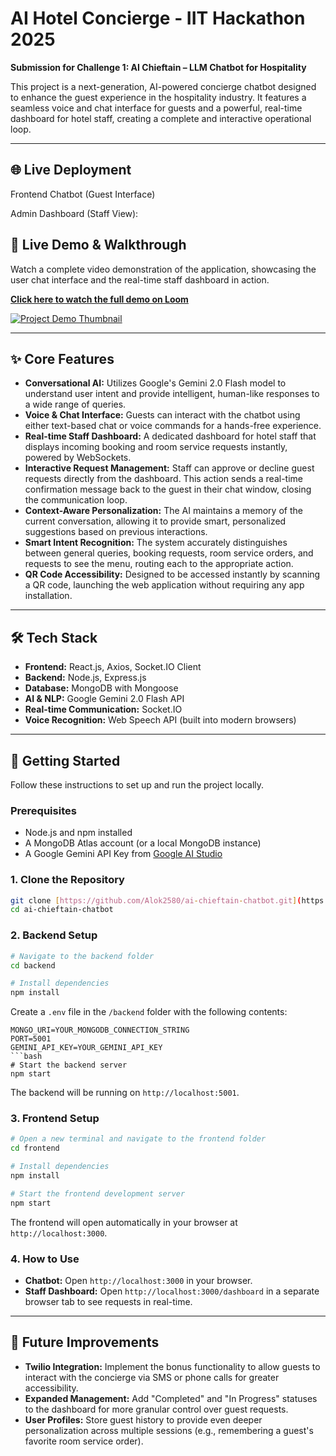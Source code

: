 # AI Hotel Concierge - IIT Hackathon 2025

**Submission for Challenge 1: AI Chieftain – LLM Chatbot for Hospitality**

This project is a next-generation, AI-powered concierge chatbot designed to enhance the guest experience in the hospitality industry. It features a seamless voice and chat interface for guests and a powerful, real-time dashboard for hotel staff, creating a complete and interactive operational loop.

---

## 🌐 Live Deployment
Frontend Chatbot (Guest Interface) [](https://info-chieftain.vercel.app)

Admin Dashboard (Staff View): [](https://info-chieftain.vercel.app/dashboard)


## 🎥 Live Demo & Walkthrough

Watch a complete video demonstration of the application, showcasing the user chat interface and the real-time staff dashboard in action.

**[Click here to watch the full demo on Loom](https://www.loom.com/share/841d9660906e4d549a54938f323ba204?sid=491d3b88-4877-4ede-b32b-172481caa29c)**

[![Project Demo Thumbnail](https://cdn.loom.com/sessions/thumbnails/841d9660906e4d549a54938f323ba204-with-play.gif)](https://www.loom.com/share/841d9660906e4d549a54938f323ba204?sid=491d3b88-4877-4ede-b32b-172481caa29c)

---

## ✨ Core Features

* **Conversational AI:** Utilizes Google's Gemini 2.0 Flash model to understand user intent and provide intelligent, human-like responses to a wide range of queries.
* **Voice & Chat Interface:** Guests can interact with the chatbot using either text-based chat or voice commands for a hands-free experience.
* **Real-time Staff Dashboard:** A dedicated dashboard for hotel staff that displays incoming booking and room service requests instantly, powered by WebSockets.
* **Interactive Request Management:** Staff can approve or decline guest requests directly from the dashboard. This action sends a real-time confirmation message back to the guest in their chat window, closing the communication loop.
* **Context-Aware Personalization:** The AI maintains a memory of the current conversation, allowing it to provide smart, personalized suggestions based on previous interactions.
* **Smart Intent Recognition:** The system accurately distinguishes between general queries, booking requests, room service orders, and requests to see the menu, routing each to the appropriate action.
* **QR Code Accessibility:** Designed to be accessed instantly by scanning a QR code, launching the web application without requiring any app installation.

---

## 🛠️ Tech Stack

* **Frontend:** React.js, Axios, Socket.IO Client
* **Backend:** Node.js, Express.js
* **Database:** MongoDB with Mongoose
* **AI & NLP:** Google Gemini 2.0 Flash API
* **Real-time Communication:** Socket.IO
* **Voice Recognition:** Web Speech API (built into modern browsers)

---

## 🚀 Getting Started

Follow these instructions to set up and run the project locally.

### Prerequisites

* Node.js and npm installed
* A MongoDB Atlas account (or a local MongoDB instance)
* A Google Gemini API Key from [Google AI Studio](https://aistudio.google.com/)

### 1. Clone the Repository

```bash
git clone [https://github.com/Alok2580/ai-chieftain-chatbot.git](https://github.com/Alok2580/ai-chieftain-chatbot.git)
cd ai-chieftain-chatbot
````

### 2\. Backend Setup

```bash
# Navigate to the backend folder
cd backend

# Install dependencies
npm install
```

Create a `.env` file in the `/backend` folder with the following contents:

````
MONGO_URI=YOUR_MONGODB_CONNECTION_STRING
PORT=5001
GEMINI_API_KEY=YOUR_GEMINI_API_KEY
```bash
# Start the backend server
npm start
````

The backend will be running on `http://localhost:5001`.

### 3\. Frontend Setup

```bash
# Open a new terminal and navigate to the frontend folder
cd frontend

# Install dependencies
npm install

# Start the frontend development server
npm start
```

The frontend will open automatically in your browser at `http://localhost:3000`.

### 4\. How to Use

  * **Chatbot:** Open `http://localhost:3000` in your browser.
  * **Staff Dashboard:** Open `http://localhost:3000/dashboard` in a separate browser tab to see requests in real-time.

-----

## 🔮 Future Improvements

  * **Twilio Integration:** Implement the bonus functionality to allow guests to interact with the concierge via SMS or phone calls for greater accessibility.
  * **Expanded Management:** Add "Completed" and "In Progress" statuses to the dashboard for more granular control over guest requests.
  * **User Profiles:** Store guest history to provide even deeper personalization across multiple sessions (e.g., remembering a guest's favorite room service order).

<!-- end list -->
